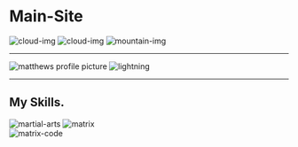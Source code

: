 # Main-Site

<div class="top-container">
  <img class="top-cloud" src="images/cloud.png" alt="cloud-img">
  <img class="bottom-cloud" src="images/cloud.png" alt="cloud-img">
  <img src="images/mountain.png" alt="mountain-img">
</div>
<hr>
<div class="middle-container">
  <div class="profile">
    <img class="profile-picture" src="C:\Users\mkouk24\Pictures\Saved Pictures\thumbnail2.jpg" alt="matthews profile picture">
    <img class="lightning" src="https://media.giphy.com/media/vt2UahsYgKKIg/giphy.gif" alt="lightning">
  </div>
  <hr>
  <div class="skills">
    <h2>My Skills.</h2>
    <div class="skill-row">
      <img class="martial-arts" src="C:\Users\mkouk24\Desktop/martial-arts.jpg" alt="martial-arts">
      <img class="gif" src="https://media.giphy.com/media/3o7btNhMBytxAM6YBa/giphy.gif" alt="matrix">
    </div>
    <div class="skill-row">
      <img class="matrix-code" src="https://media.giphy.com/media/10zxDv7Hv5RF9C/giphy.gif" alt="matrix-code">
    </div>
  </div>
